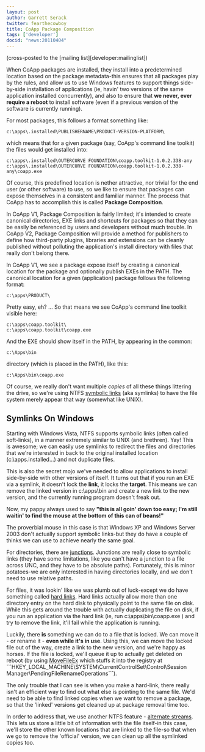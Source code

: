 ```yaml
---
layout: post
author: Garrett Serack
twitter: fearthecowboy
title: CoApp Package Composition
tags: ['developer']
docid: "news:20110404"
---
```


(cross-posted to the [mailing list][developer:mailinglist])

When CoApp packages are installed, they install into a predetermined location based on the package metadata-this ensures that all packages play by the rules, and allow us to use Windows features to support things side-by-side installation of applications (ie, havin' two versions of the same application installed concurrently), and also to ensure that **we never, ever require a reboot** to install software (even if a previous version of the software is currently running).

For most packages, this follows a format something like:

``` text
c:\apps\.installed\PUBLISHERNAME\PRODUCT-VERSION-PLATFORM\
```

which means that for a given package (say, CoApp's command line toolkit) the files would get installed into:

``` text
c:\apps\.installed\OUTERCURVE FOUNDATION\coapp.toolkit-1.0.2.338-any
c:\apps\.installed\OUTERCURVE FOUNDATION\coapp.toolkit-1.0.2.338-any\coapp.exe
```

Of course, this predefined location is nether attractive, nor trivial for the end user (or other software) to use, so we like to ensure that packages can expose themselves in a consistent and familiar manner. The process that CoApp has to accomplish this is called **Package Composition**.

In CoApp V1, Package Composition is fairly limited; it's intended to create canonical directories, EXE links and shortcuts for packages so that they can be easily be referenced by users and developers without much trouble. In CoApp V2, Package Composition will provide a method for publishers to define how third-party plugins, libraries and extensions can be cleanly published without polluting the application's install directory with files that really don't belong there.

In CoApp V1, we see a package expose itself by creating a canonical location for the package and optionally publish EXEs in the PATH. The canonical location for a given (application) package follows the following format:

``` text
c:\apps\PRODUCT\
```

Pretty easy, eh? ... So that means we see CoApp's command line toolkit visible here:

``` text
c:\apps\coapp.toolkit\
c:\apps\coapp.toolkit\coapp.exe
```

And the EXE should show itself in the PATH, by appearing in the common:

``` text
c:\Apps\bin
```

directory (which is placed in the PATH), like this:

``` text
c:\Apps\bin\coapp.exe
```
Of course, we really don't want multiple *copies* of all these things littering the drive, so we're using NTFS [symbolic links](http://en.wikipedia.org/wiki/Symbolic_link) (aka symlinks) to have the file system merely appear that way (somewhat like UNIX).

## Symlinks On Windows

Starting with Windows Vista, NTFS supports symbolic links (often called soft-links), in a manner extremely similar to UNIX (and brethren). Yay! This is awesome; we can easily use symlinks to redirect the files and directories that we're interested in back to the original installed location (c:\apps\.installed...) and not duplicate files.

This is also the secret mojo we've needed to allow applications to install side-by-side with other versions of itself. It turns out that if you run an EXE via a symlink, it doesn't lock the **link**, it locks the **target**. This means we can remove the linked version in c:\apps\bin and create a new link to the new version, and the currently running program doesn't freak out.

Now, my pappy always used to say **"this is all goin' down too easy; I'm still waitin' to find the mouse at the bottom of this can of beans!"**

The proverbial mouse in this case is that Windows XP and Windows Server 2003 don't actually support symbolic links-but they do have a couple of thinks we can use to achieve nearly the same goal.

For directories, there are [junctions](http://en.wikipedia.org/wiki/NTFS_junction_point). Junctions are really close to symbolic links (they have some limitations, like you can't have a junction to a file across UNC, and they have to be absolute paths). Fortunately, this is minor potatoes-we are only interested in having directories locally, and we don't need to use relative paths.

For files, it was lookin' like we was plumb out of luck-except we do have something called [hard links](http://en.wikipedia.org/wiki/Hard_link). Hard links actually allow more than one directory entry on the hard disk to physically point to the same file on disk. While this gets around the trouble with actually duplicating the file on disk, if you run an application via the hard link (ie, run c:\apps\bin\coapp.exe ) and try to remove the link, it'll fail while the application is running.

Luckily, there **is** something we can do to a file that is locked. We can move it - or rename it - **even while it's in use**. Using this, we can move the locked file out of the way, create a link to the new version, and we're happy as horses. If the file is locked, we'll queue it up to actually get deleted on reboot (by using [MoveFileEx](http://msdn.microsoft.com/en-us/library/aa365240(v=vs.85).aspx) which stuffs it into the registry at ```HKEY_LOCAL_MACHINE\SYSTEM\CurrentControlSet\Control\Session Manager\PendingFileRenameOperations```).

The only trouble that I can see is when you make a hard-link, there really isn't an efficient way to find out what else is pointing to the same file. We'd need to be able to find linked copies when we want to remove a package, so that the 'linked' versions get cleaned up at package removal time too.

In order to address that, we use another NTFS feature - [alternate streams](http://msdn.microsoft.com/en-us/library/Aa364404). This lets us store a little bit of information with the file itself-in this case, we'll store the other known locations that are linked to the file-so that when we go to remove the 'official' version, we can clean up all the symlinked copies too.
